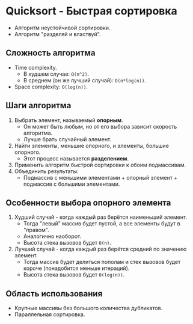 # Quicksort - Быстрая сортировка

- Алгоритм неустойчивой сортировки.
- Алгоритм "разделяй и властвуй".

## Сложность алгоритма

- Time complexity.
  - В худшем случае: `O(n^2)`.
  - В среднем (он же лучший случай): `O(n*log(n))`.
- Space complexity: `O(log(n))`.

## Шаги алгоритма

1. Выбрать элемент, называемый **опорным**.
   - Он может быть любым, но от его выбора зависит скорость алгоритма.
   - Лучше брать случайный элемент.
2. Найти элементы, меньшие опорного, и элементы, большие опорного.
   - Этот процесс называется **разделением**.
3. Применить алгоритм быстрой сортировки к обоим подмассивам.
4. Объединить результаты:
   - Подмассив с меньшими элементами + опорный элемент + подмассив с большими элементами.

## Особенности выбора опорного элемента

1. Худший случай - когда каждый раз берётся наименьший элемент.
   - Тогда "левый" массив будет пустой, а все элементы будут в "правом".
   - Аналогично наоборот.
   - Высота стека вызовов будет `O(n)`.
2. Лучший случай - когда каждый раз берётся средний по значению элемент.
   - Тогда массив будет делиться пополам и стек вызовов будет короче (понадобится меньше итераций).
   - Высота стека вызовов будет `O(log(n))`.

## Область использования

- Крупные массивы без большого количества дубликатов.
- Параллельная сортировка.

